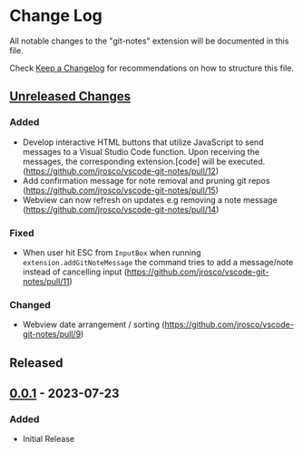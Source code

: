 # Change Log

All notable changes to the "git-notes" extension will be documented in this file.

Check [Keep a Changelog](http://keepachangelog.com/) for recommendations on how to structure this file.

## [Unreleased Changes]

### Added

- Develop interactive HTML buttons that utilize JavaScript to send messages to a Visual Studio Code function. Upon receiving the messages, the corresponding extension.[code] will be executed. (<https://github.com/jrosco/vscode-git-notes/pull/12>)
- Add confirmation message for note removal and pruning git repos (<https://github.com/jrosco/vscode-git-notes/pull/15>)
- Webview can now refresh on updates e.g removing a note message (<https://github.com/jrosco/vscode-git-notes/pull/14>)

### Fixed

- When user hit ESC from `InputBox` when running `extension.addGitNoteMessage` the command tries to add a message/note instead of cancelling input (<https://github.com/jrosco/vscode-git-notes/pull/11>)

### Changed

- Webview date arrangement / sorting (<https://github.com/jrosco/vscode-git-notes/pull/9>)

## Released

## [0.0.1] - 2023-07-23

### Added

- Initial Release

[Unreleased Changes]: https://github.com/jrosco/vscode-git-notes/compare/0.0.1...HEAD

[0.0.1]: https://github.com/jrosco/vscode-git-notes/compare/a9fdfb1...0.0.1
